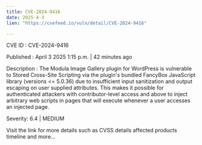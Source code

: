 ```yaml
---
title: CVE-2024-9416
date: 2025-4-3
lien: "https://cvefeed.io/vuln/detail/CVE-2024-9416"

---
```


CVE ID : CVE-2024-9416

Published :  April 3
2025
1:15 p.m. | 42 minutes ago

Description : The Modula Image Gallery plugin for WordPress is vulnerable to Stored Cross-Site Scripting via the plugin's bundled FancyBox JavaScript library (versions <= 5.0.36) due to insufficient input sanitization and output escaping on user supplied attributes. This makes it possible for authenticated attackers
with contributor-level access and above
to inject arbitrary web scripts in pages that will execute whenever a user accesses an injected page.

Severity: 6.4 | MEDIUM

Visit the link for more details
such as CVSS details
affected products
timeline
and more...
